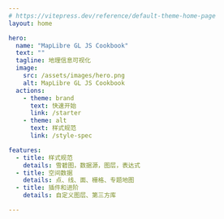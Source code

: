```yaml
---
# https://vitepress.dev/reference/default-theme-home-page
layout: home

hero:
  name: "MapLibre GL JS Cookbook"
  text: ""
  tagline: 地理信息可视化
  image:
    src: /assets/images/hero.png
    alt: MapLibre GL JS Cookbook
  actions:
    - theme: brand
      text: 快速开始
      link: /starter
    - theme: alt
      text: 样式规范
      link: /style-spec

features:
  - title: 样式规范
    details: 雪碧图，数据源，图层，表达式
  - title: 空间数据
    details: 点、线、面、栅格、专题地图
  - title: 插件和进阶
    details: 自定义图层、第三方库

---
```


